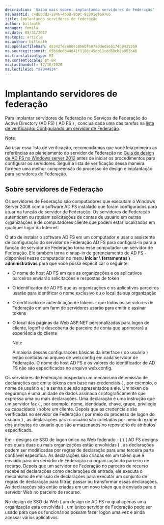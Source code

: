 ```yaml
---
description: 'Saiba mais sobre: implantando servidores de Federação'
ms.assetid: c4d83dd3-2846-4658-8b9c-93901ee69766
title: Implantando servidores de federação
author: billmath
manager: femila
ms.date: 05/31/2017
ms.topic: article
ms.author: billmath
ms.openlocfilehash: d8342fe7e884c856bf687a0deda6b174b94355b9
ms.sourcegitcommit: 65b6de6b44d41f1180c45db11cdd60cb2a093b46
ms.translationtype: MT
ms.contentlocale: pt-BR
ms.lasthandoff: 12/10/2020
ms.locfileid: "97044934"
---
```

# <a name="deploying-federation-servers"></a>Implantando servidores de federação

Para implantar servidores de Federação no Serviços de Federação do Active Directory (AD FS) \( AD FS \) , conclua cada uma das tarefas na [lista de verificação: Configurando um servidor de Federação](Checklist--Setting-Up-a-Federation-Server.md).

> [!NOTE]
> Ao usar essa lista de verificação, recomendamos que você leia primeiro as referências ao planejamento do servidor de Federação no [Guia de design de AD FS no Windows server 2012](../design/ad-fs-design-guide-in-windows-server-2012.md) antes de iniciar os procedimentos para configurar os servidores. Seguir a lista de verificação dessa maneira fornece uma melhor compreensão do processo de design e implantação para servidores de Federação.

## <a name="about-federation-servers"></a>Sobre servidores de Federação
Os servidores de Federação são computadores que executam o Windows Server 2008 com o software AD FS instalado que foram configurados para atuar na função de servidor de Federação. Os servidores de Federação autenticam ou roteiam solicitações de contas de usuário em outras organizações e de computadores cliente que podem estar localizados em qualquer lugar da Internet.

O ato de instalar o software AD FS em um computador e usar o assistente de configuração do servidor de Federação AD FS para configurá-lo para a função de servidor de Federação torna esse computador um servidor de Federação. Ele também torna o snap-in de gerenciamento de AD FS \- disponível nesse computador no menu **Iniciar \\ ferramentas \\ administrativas** para que você possa especificar o seguinte:

-   O nome do host AD FS em que as organizações e os aplicativos parceiros enviarão solicitações e respostas de token

-   O identificador de AD FS que as organizações e os aplicativos parceiros usarão para identificar o nome exclusivo ou o local da sua organização

-   O certificado de autenticação de tokens \- que todos os servidores de Federação em um farm de servidores usarão para emitir e assinar tokens

-   O local das páginas da Web ASP.NET personalizadas para logon de cliente, logoff e descoberta de parceiro de conta que aprimorará a experiência do cliente

    > [!NOTE]
    > A maioria dessas configurações básicas da interface \( do usuário \) estão contidas no arquivo de web.config em cada servidor de Federação. O nome do host AD FS e os valores do identificador de AD FS não são especificados no arquivo web.config.

Os servidores de Federação hospedam um mecanismo de emissão de declarações que emite tokens com base nas credenciais \( , por exemplo, o nome de usuário e \) a senha que são apresentados a ele. Um token de segurança é uma unidade de dados assinada criptograficamente que expressa uma ou mais declarações. Uma declaração é uma instrução que um servidor faz \( , por exemplo, nome, identidade, chave, grupo, privilégio ou capacidade \) sobre um cliente. Depois que as credenciais são verificadas no servidor de Federação \( por meio do processo de logon do usuário \) , as declarações para o usuário são coletadas por meio do exame dos atributos de usuário que são armazenados no repositório de atributos especificado.

Em \- designs de SSO de logon único na Web federado \- \( \) \( AD FS designs nos quais duas ou mais organizações estão envolvidas \) , as declarações podem ser modificadas por regras de declaração para uma terceira parte confiável específica. As declarações são criadas em um token que é enviado para um servidor de Federação na organização do parceiro de recurso. Depois que um servidor de Federação no parceiro de recurso recebe as declarações como declarações de entrada, ele executa o mecanismo de emissão de declarações para executar um conjunto de regras de declaração para filtrar, passar ou transformar essas declarações. As declarações são então criadas em um novo token que é enviado para o servidor Web no parceiro de recurso.

No design de SSO da Web \( um design de AD FS no qual apenas uma organização está envolvida \) , um único servidor de Federação pode ser usado para que os funcionários possam fazer logon uma vez e ainda acessar vários aplicativos.

